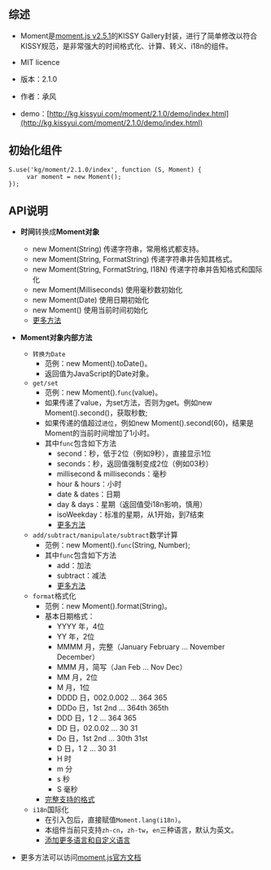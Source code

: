 ## 综述

* Moment是[moment.js v2.5.1](http://momentjs.com/)的KISSY Gallery封装，进行了简单修改以符合KISSY规范，是非常强大的时间格式化、计算、转义、i18n的组件。
* MIT licence

* 版本：2.1.0
* 作者：承风
* demo：[http://kg.kissyui.com/moment/2.1.0/demo/index.html](http://kg.kissyui.com/moment/2.1.0/demo/index.html)

## 初始化组件

    S.use('kg/moment/2.1.0/index', function (S, Moment) {
         var moment = new Moment();
    });

## API说明
* **时间**转换成**Moment对象**
    * new Moment(String) 传递字符串，常用格式都支持。
    * new Moment(String, FormatString) 传递字符串并告知其格式。
    * new Moment(String, FormatString, I18N) 传递字符串并告知格式和国际化
    * new Moment(Milliseconds) 使用毫秒数初始化
    * new Moment(Date) 使用日期初始化
    * new Moment() 使用当前时间初始化
    * [更多方法](http://momentjs.com/docs/#/parsing/)
* **Moment对象内部方法**
    * `转换为Date`
        * 范例：new Moment().toDate()。
        * 返回值为JavaScript的Date对象。
    * `get/set`
        * 范例：new Moment().`func`(value)。
        * 如果传递了value，为set方法，否则为get。例如new Moment().second()，获取秒数;
        * 如果传递的值超过`进位`，例如new Moment().second(60)，结果是Moment的当前时间增加了1小时。
        * 其中`func`包含如下方法
            * second：秒，低于2位（例如9秒），直接显示1位
            * seconds：秒，返回值强制变成2位（例如03秒）
            * millisecond & milliseconds：毫秒
            * hour & hours：小时
            * date & dates：日期
            * day & days：星期（返回值受i18n影响，慎用）
            * isoWeekday：标准的星期，从1开始，到7结束
            * [更多方法](http://momentjs.com/docs/#/get-set/)
    * `add/subtract/manipulate/subtract`数学计算
        * 范例：new Moment().`func`(String, Number);
        * 其中`func`包含如下方法
            * add：加法
            * subtract：减法
            * [更多方法](http://momentjs.com/docs/#/manipulating/)
    * `format`格式化
        * 范例：new Moment().format(String)。
        * 基本日期格式：
            * YYYY 年，4位
            * YY   年，2位
            * MMMM 月，完整（January February ... November December）
            * MMM  月，简写（Jan Feb ... Nov Dec）
            * MM   月，2位
            * M    月，1位
            * DDDD 日，002.0.002 ... 364 365
            * DDDo 日，1st 2nd ... 364th 365th
            * DDD  日，1 2 ... 364 365
            * DD   日，02.0.02 ... 30 31
            * Do   日，1st 2nd ... 30th 31st
            * D    日，1 2 ... 30 31
            * H    时
            * m    分
            * s    秒
            * S    毫秒
        * [完整支持的格式](http://momentjs.com/docs/#/displaying/format/)
    * `i18n`国际化
        * 在引入包后，直接赋值`Moment.lang(i18n)`。
        * 本组件当前只支持`zh-cn`，`zh-tw`，`en`三种语言，默认为英文。
        * [添加更多语言和自定义语言](http://momentjs.com/docs/#/i18n/)

* 更多方法可以访问[moment.js官方文档](http://momentjs.com/docs/)
     
